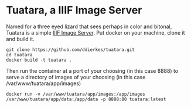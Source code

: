 # Tuatara, a IIIF Image Server

Named for a three eyed lizard that sees perhaps in color and bitonal, Tuatara is a simple [IIIF Image Server](https://iiif.io/).  Put docker on your machine, clone it and build it.

```
git clone https://github.com/ddierkes/tuatara.git
cd tuatara
docker build -t tuatara .
```

Then run the container at a port of your choosing (in this case 8888) to serve a directory of images of your choosing (in this case /var/www/tuatara/app/images)

```docker run -v /var/www/tuatara/app/images:/app/images /var/www/tuatara/app/data:/app/data -p 8888:80 tuatara:latest```
